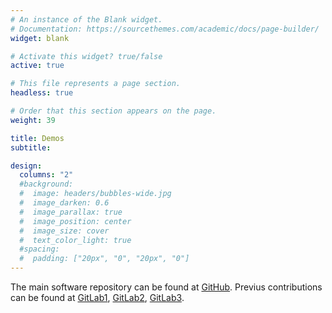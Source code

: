 ```yaml
---
# An instance of the Blank widget.
# Documentation: https://sourcethemes.com/academic/docs/page-builder/
widget: blank

# Activate this widget? true/false
active: true

# This file represents a page section.
headless: true

# Order that this section appears on the page.
weight: 39

title: Demos
subtitle:

design:
  columns: "2"
  #background:
  #  image: headers/bubbles-wide.jpg
  #  image_darken: 0.6
  #  image_parallax: true
  #  image_position: center
  #  image_size: cover
  #  text_color_light: true
  #spacing:
  #  padding: ["20px", "0", "20px", "0"]
---
```


The main software repository can be found at [GitHub](https://github.com/marcoromanelli-github). Previus contributions can be found at [GitLab1](https://gitlab.com/marcoromane.gitlab.public), [GitLab2](https://gitlab.com/MIPAN/mipan), [GitLab3](https://github.com/LEAVESrepo/leaves).
